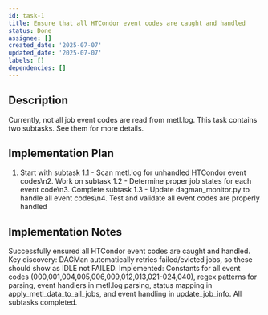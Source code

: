 ```yaml
---
id: task-1
title: Ensure that all HTCondor event codes are caught and handled
status: Done
assignee: []
created_date: '2025-07-07'
updated_date: '2025-07-07'
labels: []
dependencies: []
---
```


## Description
Currently, not all job event codes are read from metl.log. This task contains two subtasks. See them for more details.

## Implementation Plan

1. Start with subtask 1.1 - Scan metl.log for unhandled HTCondor event codes\n2. Work on subtask 1.2 - Determine proper job states for each event code\n3. Complete subtask 1.3 - Update dagman_monitor.py to handle all event codes\n4. Test and validate all event codes are properly handled

## Implementation Notes

Successfully ensured all HTCondor event codes are caught and handled. Key discovery: DAGMan automatically retries failed/evicted jobs, so these should show as IDLE not FAILED. Implemented: Constants for all event codes (000,001,004,005,006,009,012,013,021-024,040), regex patterns for parsing, event handlers in metl.log parsing, status mapping in apply_metl_data_to_all_jobs, and event handling in update_job_info. All subtasks completed.
